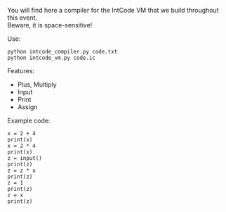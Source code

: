 You will find here a compiler for the IntCode VM that we build throughout this event.  
Beware, it is space-sensitive!

Use:
```
python intcode_compiler.py code.txt
python intcode_vm.py code.ic
```

Features:
* Plus, Multiply
* Input
* Print
* Assign

Example code:
```
x = 2 + 4
print(x)
x = 2 * 4
print(x)
z = input()
print(z)
z = z * x
print(z)
z = 1
print(z)
z = x
print(z)
```

